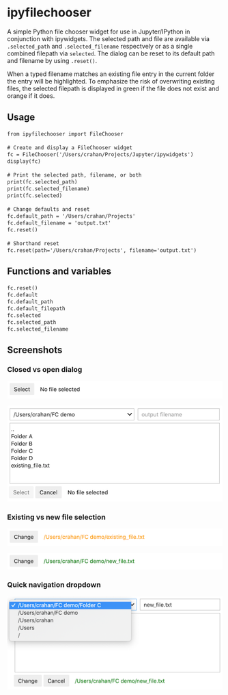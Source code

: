 # ipyfilechooser

A simple Python file chooser widget for use in Jupyter/IPython in conjunction with ipywidgets. The selected path and file are available via `.selected_path` and `.selected_filename` respectvely or as a single combined filepath via `selected`. The dialog can be reset to its default path and filename by using `.reset()`. 

When a typed filename matches an existing file entry in the current folder the entry will be highlighted. To emphasize the risk of overwriting existing files, the selected filepath is displayed in green if the file does not exist and orange if it does.

## Usage

```
from ipyfilechooser import FileChooser

# Create and display a FileChooser widget
fc = FileChooser('/Users/crahan/Projects/Jupyter/ipywidgets')
display(fc)

# Print the selected path, filename, or both
print(fc.selected_path)
print(fc.selected_filename)
print(fc.selected)

# Change defaults and reset
fc.default_path = '/Users/crahan/Projects'
fc.default_filename = 'output.txt'
fc.reset()

# Shorthand reset
fc.reset(path='/Users/crahan/Projects', filename='output.txt')
```

## Functions and variables

```
fc.reset()
fc.default
fc.default_path
fc.default_filepath
fc.selected
fc.selected_path
fc.selected_filename
```

## Screenshots

### Closed vs open dialog

![Screenshot 1](screenshots/FileChooser_screenshot_1.png)

![Screenshot 2](screenshots/FileChooser_screenshot_2.png)

### Existing vs new file selection

![Screenshot 3](screenshots/FileChooser_screenshot_3.png)

![Screenshot 4](screenshots/FileChooser_screenshot_4.png)

### Quick navigation dropdown

![Screenshot 5](screenshots/FileChooser_screenshot_5.png)
